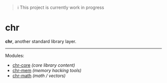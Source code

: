 > :information_source: This project is currently work in progress

# chr

**chr**, another standard library layer.

---
Modules:
- [chr-core](https://github.com/ChronesIO/chr-core) *(core library content)*
- [chr-mem](https://github.com/ChronesIO/chr-mem) *(memory hacking tools)*
- [chr-math](https://github.com/ChronesIO/chr-math) *(math / vectors)*